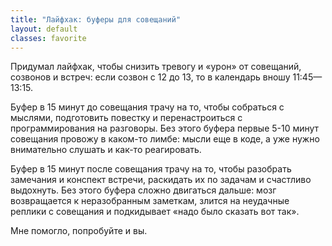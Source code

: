 ```yaml
---
title: "Лайфхак: буферы для совещаний"
layout: default
classes: favorite
---
```


Придумал лайфхак, чтобы снизить тревогу и «урон» от совещаний, созвонов и встреч: если созвон с 12 до 13, то в календарь вношу 11:45—13:15. 

Буфер в 15 минут до совещания трачу на то, чтобы собраться с мыслями, подготовить повестку и перенастроиться с программирования на разговоры. Без этого буфера первые 5-10 минут совещания провожу в каком-то лимбе: мысли еще в коде, а уже нужно внимательно слушать и как-то реагировать.

Буфер в 15 минут после совещания трачу на то, чтобы разобрать замечания и конспект встречи, раскидать их по задачам и счастливо выдохнуть. Без этого буфера сложно двигаться дальше: мозг возвращается к неразобранным заметкам, злится на неудачные реплики с совещания и подкидывает «надо было сказать вот так».

Мне помогло, попробуйте и вы.
